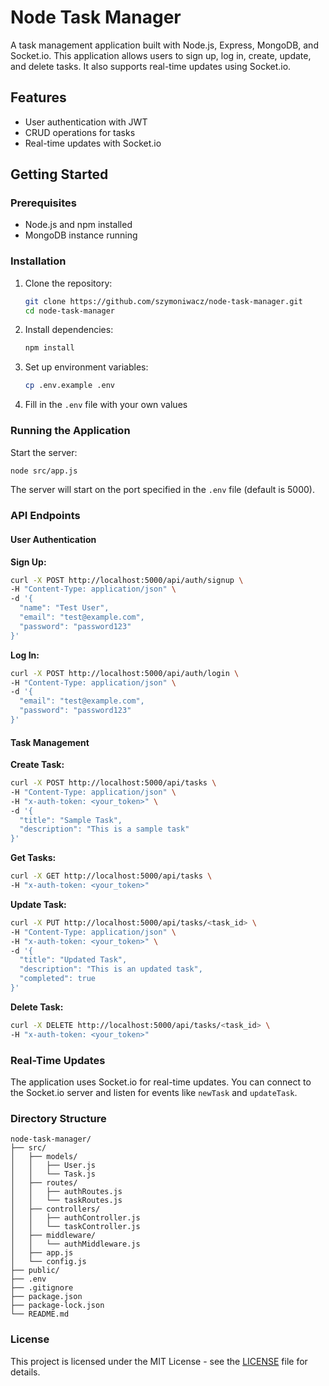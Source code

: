 # Node Task Manager

A task management application built with Node.js, Express, MongoDB, and Socket.io. This application allows users to sign up, log in, create, update, and delete tasks. It also supports real-time updates using Socket.io.

## Features

- User authentication with JWT
- CRUD operations for tasks
- Real-time updates with Socket.io

## Getting Started

### Prerequisites

- Node.js and npm installed
- MongoDB instance running

### Installation

1. Clone the repository:

   ```sh
   git clone https://github.com/szymoniwacz/node-task-manager.git
   cd node-task-manager
   ```

2. Install dependencies:

   ```sh
   npm install
   ```

3. Set up environment variables:

   ```sh
   cp .env.example .env
   ```

4. Fill in the `.env` file with your own values

### Running the Application

Start the server:

```sh
node src/app.js
```

The server will start on the port specified in the `.env` file (default is 5000).

### API Endpoints

#### User Authentication

**Sign Up:**

```sh
curl -X POST http://localhost:5000/api/auth/signup \
-H "Content-Type: application/json" \
-d '{
  "name": "Test User",
  "email": "test@example.com",
  "password": "password123"
}'
```

**Log In:**

```sh
curl -X POST http://localhost:5000/api/auth/login \
-H "Content-Type: application/json" \
-d '{
  "email": "test@example.com",
  "password": "password123"
}'
```

#### Task Management

**Create Task:**

```sh
curl -X POST http://localhost:5000/api/tasks \
-H "Content-Type: application/json" \
-H "x-auth-token: <your_token>" \
-d '{
  "title": "Sample Task",
  "description": "This is a sample task"
}'
```

**Get Tasks:**

```sh
curl -X GET http://localhost:5000/api/tasks \
-H "x-auth-token: <your_token>"
```

**Update Task:**

```sh
curl -X PUT http://localhost:5000/api/tasks/<task_id> \
-H "Content-Type: application/json" \
-H "x-auth-token: <your_token>" \
-d '{
  "title": "Updated Task",
  "description": "This is an updated task",
  "completed": true
}'
```

**Delete Task:**

```sh
curl -X DELETE http://localhost:5000/api/tasks/<task_id> \
-H "x-auth-token: <your_token>"
```

### Real-Time Updates

The application uses Socket.io for real-time updates. You can connect to the Socket.io server and listen for events like `newTask` and `updateTask`.

### Directory Structure

```
node-task-manager/
├── src/
│   ├── models/
│   │   ├── User.js
│   │   └── Task.js
│   ├── routes/
│   │   ├── authRoutes.js
│   │   └── taskRoutes.js
│   ├── controllers/
│   │   ├── authController.js
│   │   └── taskController.js
│   ├── middleware/
│   │   └── authMiddleware.js
│   ├── app.js
│   └── config.js
├── public/
├── .env
├── .gitignore
├── package.json
├── package-lock.json
└── README.md
```

### License

This project is licensed under the MIT License - see the [LICENSE](LICENSE) file for details.
